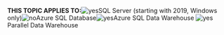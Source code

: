 <Token>**THIS TOPIC APPLIES TO:**![yes](media/yes.png)SQL Server (starting with 2019, Windows only)![no](media/no.png)Azure SQL Database![yes](media/yes.png)Azure SQL Data Warehouse ![yes](media/yes.png)Parallel Data Warehouse </Token>